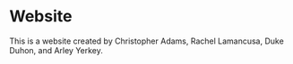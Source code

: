 Website
=======

This is a website created by Christopher Adams, Rachel Lamancusa, Duke Duhon, and Arley Yerkey.
